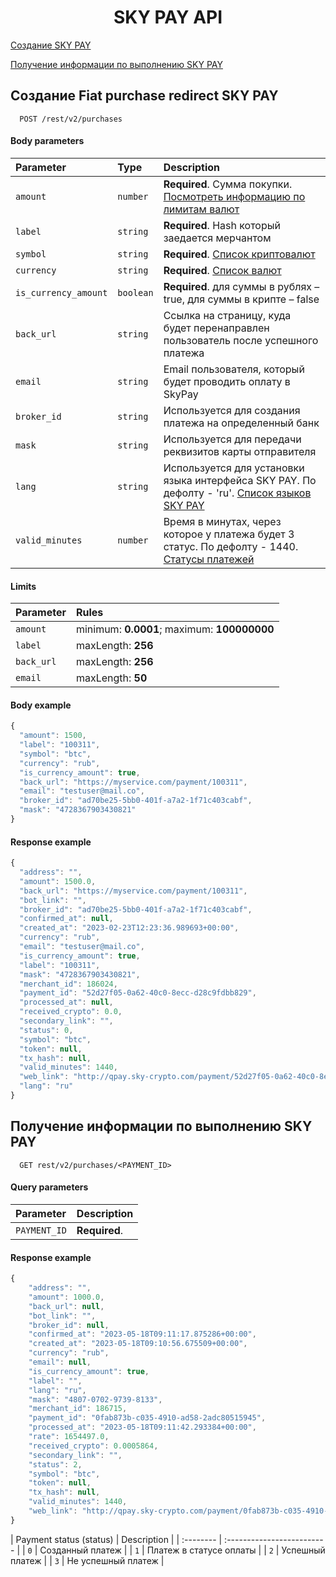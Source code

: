 <h1 align="center">SKY PAY API</h1>
 
[Создание SKY PAY](#skypay)

[Получение информации по выполнению SKY PAY](#skypayinfo)
 
<a name="skypay"></a>
## Создание Fiat purchase redirect SKY PAY

```http
  POST /rest/v2/purchases 
```
#### Body parameters

| Parameter | Type     | Description                |
| :-------- | :------- | :------------------------- |
| `amount` | `number` | **Required**. Сумма покупки. [Посмотреть информацию по лимитам валют](CURRENCIES.md)
| `label` | `string` | **Required**. Hash который заедается мерчантом
| `symbol` | `string` | **Required**. [Список криптовалют](CRYPTOCURRENCIES.md)
| `currency` | `string` | **Required**. [Список валют](CURRENCIES.md)
| `is_currency_amount` | `boolean` | **Required**. для суммы в рублях – true, для суммы в крипте – false |
| `back_url` | `string` | Cсылка на страницу, куда будет перенаправлен пользователь после успешного платежа
| `email` | `string` | Email пользователя, который будет проводить оплату в SkyPay
| `broker_id` | `string` | Используется для создания платежа на определенный банк
| `mask` | `string` | Используется для передачи реквизитов карты отправителя
| `lang` | `string` | Используется для установки языка интерфейса SKY PAY. По дефолту - 'ru'. [Список языков SKY PAY](SKYPAYLANGUAGES.md)
| `valid_minutes` | `number` | Время в минутах, через которое у платежа будет 3 статус. По дефолту - 1440. [Статусы платежей](#paymentStatuses)


#### Limits

| Parameter | Rules     |
| :-------- | :-------  |
| `amount` | minimum: **0.0001**; maximum: **100000000**
| `label` | maxLength: **256**
| `back_url` | maxLength: **256**
| `email` | maxLength: **50**

#### Body example

```javascript
{
  "amount": 1500,
  "label": "100311",
  "symbol": "btc",
  "currency": "rub",
  "is_currency_amount": true,
  "back_url": "https://myservice.com/payment/100311",
  "email": "testuser@mail.co",
  "broker_id": "ad70be25-5bb0-401f-a7a2-1f71c403cabf",
  "mask": "4728367903430821"
}
```

#### Response example

```javascript
{
  "address": "",
  "amount": 1500.0,
  "back_url": "https://myservice.com/payment/100311",
  "bot_link": "",
  "broker_id": "ad70be25-5bb0-401f-a7a2-1f71c403cabf",
  "confirmed_at": null,
  "created_at": "2023-02-23T12:23:36.989693+00:00",
  "currency": "rub",
  "email": "testuser@mail.co",
  "is_currency_amount": true,
  "label": "100311",
  "mask": "4728367903430821",
  "merchant_id": 186024,
  "payment_id": "52d27f05-0a62-40c0-8ecc-d28c9fdbb829",
  "processed_at": null,
  "received_crypto": 0.0,
  "secondary_link": "",
  "status": 0,
  "symbol": "btc",
  "token": null,
  "tx_hash": null,
  "valid_minutes": 1440,
  "web_link": "http://qpay.sky-crypto.com/payment/52d27f05-0a62-40c0-8ecc-d28c9fdbb829?ca=1500.0&s=btc&m=186024&l=100311",
  "lang": "ru"
}
```
 <a name="skypayinfo"></a>
## Получение информации по выполнению SKY PAY

```http
  GET rest/v2/purchases/<PAYMENT_ID> 
```

#### Query parameters

| Parameter | Description                |
| :-------- | :------------------------- |
| `PAYMENT_ID` | **Required**.

#### Response example

```javascript
{
    "address": "",
    "amount": 1000.0,
    "back_url": null,
    "bot_link": "",
    "broker_id": null,
    "confirmed_at": "2023-05-18T09:11:17.875286+00:00",
    "created_at": "2023-05-18T09:10:56.675509+00:00",
    "currency": "rub",
    "email": null,
    "is_currency_amount": true,
    "label": "",
    "lang": "ru",
    "mask": "4807-0702-9739-8133",
    "merchant_id": 186715,
    "payment_id": "0fab873b-c035-4910-ad58-2adc80515945",
    "processed_at": "2023-05-18T09:11:42.293384+00:00",
    "rate": 1654497.0,
    "received_crypto": 0.0005864,
    "secondary_link": "",
    "status": 2,
    "symbol": "btc",
    "token": null,
    "tx_hash": null,
    "valid_minutes": 1440,
    "web_link": "http://qpay.sky-crypto.com/payment/0fab873b-c035-4910-ad58-2adc80515945?ca=1000.0&s=btc&m=186715&l="
}
```
<a name="paymentStatuses"></a>
| Payment status (status) | Description                |
| :-------- |  :------------------------- |
| `0` | Cозданный платеж |
| `1` | Платеж в статусе оплаты |
| `2` | Успешный платеж |
| `3` | Не успешный платеж |
